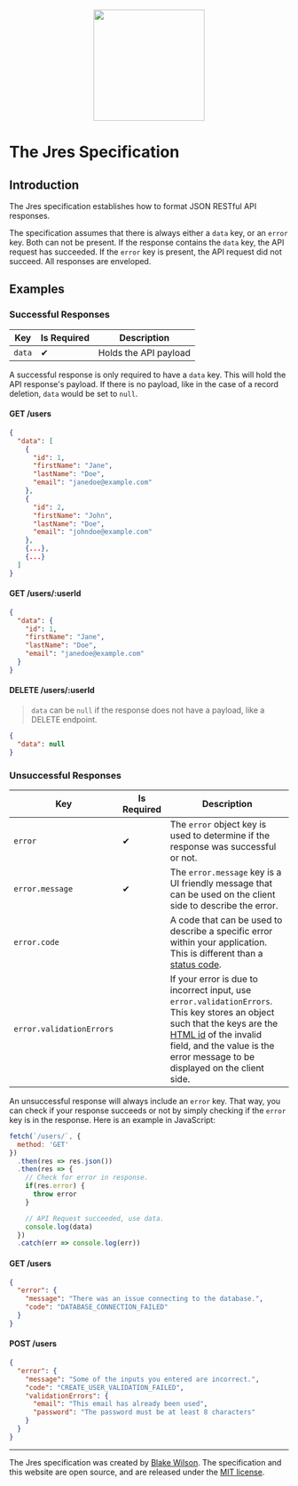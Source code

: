 
[<img width="200px" height="200px" style="display: block; margin-top: 1.25rem; margin-left: auto; margin-right: auto" src="https://jres.dev/logo.svg">](https://jres.dev)

# The Jres Specification

## Introduction

The Jres specification establishes how to format JSON RESTful API responses.

The specification assumes that there is always either a `data` key, or an `error` key. Both can not be present. If the response contains the `data` key, the API request has succeeded. If the `error` key is present, the API request did not succeed. All responses are enveloped.

## Examples

### Successful Responses

| Key | Is Required | Description |
| --- | --- | --- |
| `data` | &#10004; | Holds the API payload |

A successful response is only required to have a `data` key. This will hold the API response's payload. If there is no payload, like in the case of a record deletion, `data` would be set to `null`.

#### GET /users

```json
{
  "data": [
    {
      "id": 1,
      "firstName": "Jane",
      "lastName": "Doe",
      "email": "janedoe@example.com"
    },
    {
      "id": 2,
      "firstName": "John",
      "lastName": "Doe",
      "email": "johndoe@example.com"
    },
    {...},
    {...}
  ]
}
```

#### GET /users/:userId

```json
{
  "data": {
    "id": 1,
    "firstName": "Jane",
    "lastName": "Doe",
    "email": "janedoe@example.com"
  }
}
```

#### DELETE /users/:userId

> `data` can be `null` if the response does not have a payload, like a DELETE endpoint.

```json
{
  "data": null
}
```

### Unsuccessful Responses

| Key | Is Required | Description |
| --- | --- | --- |
| `error` | &#10004; | The `error` object key is used to determine if the response was successful or not. |
| `error.message` | &#10004; | The `error.message` key is a UI friendly message that can be used on the client side to describe the error. | 
| `error.code` | | A code that can be used to describe a specific error within your application. This is different than a [status code](https://en.wikipedia.org/wiki/List_of_HTTP_status_codes). |
| `error.validationErrors` | | If your error is due to incorrect input, use `error.validationErrors`. This key stores an object such that the keys are the [HTML id](https://developer.mozilla.org/en-US/docs/Web/HTML/Global_attributes/id) of the invalid field, and the value is the error message to be displayed on the client side. |

An unsuccessful response will always include an `error` key. That way, you can check if your response succeeds or not by simply checking if the `error` key is in the response. Here is an example in JavaScript:

```js
fetch(`/users/`, {
  method: 'GET'
})
  .then(res => res.json())
  .then(res => {
    // Check for error in response.
    if(res.error) {
      throw error
    }

    // API Request succeeded, use data.
    console.log(data)
  })
  .catch(err => console.log(err))
```

#### GET /users

```json
{
  "error": {
    "message": "There was an issue connecting to the database.",
    "code": "DATABASE_CONNECTION_FAILED"
  }
}
```

#### POST /users

```json
{
  "error": {
    "message": "Some of the inputs you entered are incorrect.",
    "code": "CREATE_USER_VALIDATION_FAILED",
    "validationErrors": {
      "email": "This email has already been used",
      "password": "The password must be at least 8 characters"
    }
  }
}
```

---

The Jres specification was created by [Blake Wilson](https://github.com/blakewilson). The specification and this website are open source, and are released under the [MIT license](https://github.com/blakewilson/jres/blob/master/LICENSE).